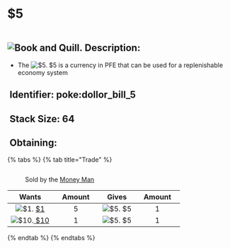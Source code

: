 # $5

<figure><img src="https://github.com/user-attachments/assets/1afd1931-8f31-44bf-9a95-2dce5e9e520d" alt=""><figcaption></figcaption></figure>

## <img src="https://minecraft.wiki/images/Book_and_Quill_JE2_BE2.png?2128f" alt="Book and Quill." data-size="line"> Description: <a href="#description" id="description"></a>

* The <img src="https://github.com/user-attachments/assets/1afd1931-8f31-44bf-9a95-2dce5e9e520d" alt="$5." data-size="line"> $5 is a currency in PFE that can be used for a replenishable economy system

## <img src="https://minecraft.wiki/images/Name_Tag_JE2_BE2.png?cbdc1" alt="" data-size="line"> Identifier: **poke:**&#x64;ollor\_bill\_5 <a href="#identifier" id="identifier"></a>

## <img src="https://minecraft.wiki/images/Light_Gray_Bundle_JE1_BE1.png?b552e" alt="" data-size="line"> Stack Size: 64 <a href="#stack-size" id="stack-size"></a>

## <img src="https://minecraft.wiki/images/thumb/Crafting_Table_JE4_BE3.png/150px-Crafting_Table_JE4_BE3.png?5767f" alt="" data-size="line"> Obtaining: <a href="#obtaining" id="obtaining"></a>

{% tabs %}
{% tab title="Trade" %}
<figure><img src="https://github.com/user-attachments/assets/b8730220-4755-4ead-a51c-da527ff5f245" alt=""><figcaption><p>Sold by the <a href="../../../mobs/traders/money-man.md">Money Man</a></p></figcaption></figure>

<table data-full-width="false"><thead><tr><th align="center">Wants</th><th width="88" align="center">Amount</th><th align="center">Gives</th><th width="85" align="center">Amount</th></tr></thead><tbody><tr><td align="center"><img src="https://github.com/user-attachments/assets/d0c4eacc-8fbf-4824-a728-db446c4d6f60" alt="$1." data-size="line"> <a href="usd1.md">$1</a></td><td align="center">5</td><td align="center"><img src="https://github.com/user-attachments/assets/1afd1931-8f31-44bf-9a95-2dce5e9e520d" alt="$5." data-size="line"> $5 </td><td align="center">1</td></tr><tr><td align="center"><img src="https://github.com/user-attachments/assets/09134c4e-ec5a-4ad1-b54b-2aec4f24eabb" alt="$10." data-size="line"><a href="usd10.md"> $10</a></td><td align="center">1</td><td align="center"><img src="https://github.com/user-attachments/assets/1afd1931-8f31-44bf-9a95-2dce5e9e520d" alt="$5." data-size="line"> $5 </td><td align="center">1</td></tr></tbody></table>
{% endtab %}
{% endtabs %}

